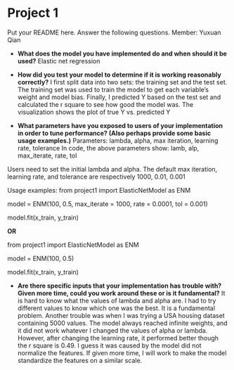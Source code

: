 # Project 1 

Put your README here. Answer the following questions.
Member: Yuxuan Qian
* __What does the model you have implemented do and when should it be used?__
  Elastic net regression
  
* __How did you test your model to determine if it is working reasonably correctly?__
  I first split data into two sets: the training set and the test set.  The training set was used to train the model to get each variable’s weight and model bias. Finally, I predicted Y based on the test set and calculated the r square to see how good the model was.  The visualization shows the plot of true Y vs. predicted Y
  
* __What parameters have you exposed to users of your implementation in order to tune performance? (Also perhaps provide some basic usage examples.)__
  Parameters: lambda, alpha, max iteration, learning rate, tolerance
In code, the above parameters show: lamb, alp, max_iterate, rate, tol

Users need to set the initial lambda and alpha. The default max iteration, learning rate, and tolerance are respectively 1000, 0.01, 0.001

Usage examples:
from project1 import ElasticNetModel as ENM

model = ENM(100, 0.5, max_iterate = 1000, rate = 0.0001, tol = 0.001)

model.fit(x_train, y_train)

__OR__

from project1 import ElasticNetModel as ENM

model = ENM(100, 0.5)

model.fit(x_train, y_train)


* __Are there specific inputs that your implementation has trouble with? Given more time, could you work around these or is it fundamental?__
  It is hard to know what the values of lambda and alpha are. I had to try different values to know which one was the best. It is a fundamental problem. Another trouble was when I was trying a USA housing dataset containing 5000 values. The model always reached infinite weights, and it did not work whatever I changed the values of alpha or lambda. However, after changing the learning rate, it performed better though the r square is 0.49. I guess it was caused by the model did not normalize the features. If given more time, I will work to make the model standardize the features on a similar scale. 
